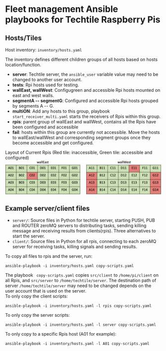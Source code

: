 # Fleet management Ansible playbooks for Techtile Raspberry Pis

## Hosts/Tiles
Host inventory: `inventory/hosts.yaml`  

The inventory defines different children groups of all hosts based on hosts location/function.
* **server**: Techtile server, the `ansible_user` variable value may need to be changed to another user account.
* **tests**: Rpi hosts used for testing.
* **wallEast, wallWest**: Configugreen and accessible Rpi hosts mounted on east and west walls.
* **segmentA -- segmentG**: Configured and accessible Rpi hosts grouped by segments A -- G.
* **multiON**: Add any hosts to this group, playbook `start_receiver_multi.yaml` starts the receivers of Rpis within this group.
* **rpis**: parent group of wallEast and wallWest, contains all the Rpis have been configured and accessible
* **fail**: hosts within this group are currently not accessible. Move the hosts to wallEast/wallWest and corresponding segment groups once they become accessible and get configured. 

Layout of Current Rpis (Red tile: inaccessible, Green tile: accessible and configured)
![layour](./Layout.png)

## Example server/client files
* `server/`: Source files in Python for techtile server, starting PUSH, PUB and ROUTER zeroMQ servers to distributing tasks, sending killing message and receiving results from clients(rpis). Three alternatives to start the server.
* `client/`: Source files in Python for all rpis, connecting to each zeroMQ server for receiving tasks, killing signals and sending results. 

To copy all files to rpis and the server, run:
```
ansible-playbook -i inventory/hosts.yaml copy-scripts.yaml
```
The playbook ` copy-scripts.yaml` copies `src/client` to `/home/pi/client` on all Rpis, and `src/server` to `/home/techtile/server`. The destination path of server `/home/techtile/server` may need to be changed depends on the user account that is used on the server.  
To only copy the client scripts:
```
ansible-playbook -i inventory/hosts.yaml -l rpis copy-scripts.yaml
``` 
To only copy the server scripts:
```
ansible-playbook -i inventory/hosts.yaml -l server copy-scripts.yaml
``` 
To only copy to a specific Rpis host (A01 for example):
```
ansible-playbook -i inventory/hosts.yaml -l A01 copy-scripts.yaml
``` 